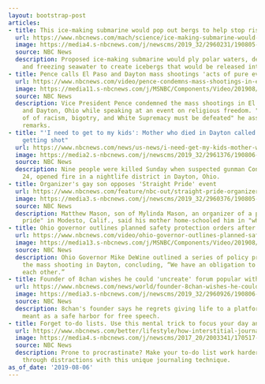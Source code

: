```yaml
---
layout: bootstrap-post
articles:
- title: This ice-making submarine would pop out bergs to help stop rising seas
  url: https://www.nbcnews.com/mach/science/ice-making-submarine-would-pop-out-bergs-replace-dwinding-sea-ncna1039561
  image: https://media4.s-nbcnews.com/j/newscms/2019_32/2960231/190805-re-freeze-the-arctic-se-119p_ed3b5c01a4f6082af58b0ff99710085a.nbcnews-fp-1200-630.jpg
  source: NBC News
  description: Proposed ice-making submarine would ply polar waters, desalinating
    and freezing seawater to create icebergs that would be released into the ocean.
- title: Pence calls El Paso and Dayton mass shootings 'acts of pure evil'
  url: https://www.nbcnews.com/video/pence-condemns-mass-shootings-in-el-paso-and-dayton-65414725674
  image: https://media11.s-nbcnews.com/j/MSNBC/Components/Video/201908/pence_shooting.nbcnews-fp-1200-630.jpg
  source: NBC News
  description: Vice President Pence condemned the mass shootings in El Paso, Texas
    and Dayton, Ohio while speaking at an event on religious freedom. "Sinister ideologies
    of of racism, bigotry, and White Supremacy must be defeated" he asserted in his
    remarks.
- title: "'I need to get to my kids': Mother who died in Dayton called partner after
    getting shot"
  url: https://www.nbcnews.com/news/us-news/i-need-get-my-kids-mother-who-died-dayton-called-n1039581
  image: https://media2.s-nbcnews.com/j/newscms/2019_32/2961376/190806-lois-oglesby-cs-1122a_b90bd06ce50f9275c64b3bd69f744194.nbcnews-fp-1200-630.jpg
  source: NBC News
  description: Nine people were killed Sunday when suspected gunman Connor Betts,
    24, opened fire in a nightlife district in Dayton, Ohio.
- title: Organizer's gay son opposes 'Straight Pride' event
  url: https://www.nbcnews.com/feature/nbc-out/straight-pride-organizer-s-gay-son-speaks-out-against-his-n1039421
  image: https://media3.s-nbcnews.com/j/newscms/2019_32/2960376/190805-matthew-mason-se-423p_7540c4b6eaab40b8d7a874da402c0502.nbcnews-fp-1200-630.jpg
  source: NBC News
  description: Matthew Mason, son of Mylinda Mason, an organizer of a planned "straight
    pride" in Modesto, Calif., said his mother home-schooled him in "white supremacy."
- title: Ohio governor outlines planned safety protection orders after Dayton shooting
  url: https://www.nbcnews.com/video/ohio-governor-outlines-planned-safety-protection-orders-after-dayton-shooting-65412677706
  image: https://media13.s-nbcnews.com/j/MSNBC/Components/Video/201908/dewinethumb.nbcnews-fp-1200-630.jpg
  source: NBC News
  description: Ohio Governor Mike DeWine outlined a series of policy proposals following
    the mass shooting in Dayton, concluding, “We have an obligation to look out for
    each other.”
- title: Founder of 8chan wishes he could 'uncreate' forum popular with white supremacists
  url: https://www.nbcnews.com/news/world/founder-8chan-wishes-he-could-uncreate-forum-popular-white-supremacists-n1039496
  image: https://media3.s-nbcnews.com/j/newscms/2019_32/2960926/190806-frederick-brennan-mc-900_caf0a5e87452b34a138d19460ba32a90.nbcnews-fp-1200-630.JPG
  source: NBC News
  description: 8chan's founder says he regrets giving life to a platform originally
    meant as a safe harbor for free speech.
- title: Forget to-do lists. Use this mental trick to focus your day and work smarter.
  url: https://www.nbcnews.com/better/lifestyle/how-interstitial-journaling-can-help-you-focus-your-day-work-ncna1036166
  image: https://media4.s-nbcnews.com/j/newscms/2017_20/2003341/170517-stock-millenials-computers-2-ew-120p_f32d406b62986bb6cdd6d0da90ffd78d.nbcnews-fp-1200-630.jpg
  source: NBC News
  description: Prone to procrastinate? Make your to-do list work harder and bulldoze
    through distractions with this unique journaling technique.
as_of_date: '2019-08-06'
---
```


